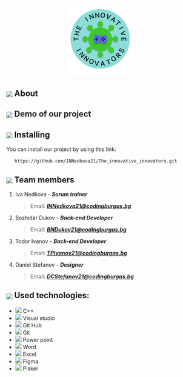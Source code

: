 <div align="center"><img src="/Images/logo.png" width=35%> </div>

## <img align="center" src="https://icons.iconarchive.com/icons/oxygen-icons.org/oxygen/256/Actions-help-about-icon.png" width="30"> About


## <img align="center" src="https://cdn-icons-png.flaticon.com/512/3708/3708519.png" width="30"> Demo of our project


## <img align="center" src="https://icons.iconarchive.com/icons/dtafalonso/android-lollipop/512/Settings-icon.png" width="30"> Installing
You can install our project by using this link:
```
   https://github.com/INNedkova21/The_innovative_innovators.git
```


## <img align="center" src="https://cdn-icons-png.flaticon.com/512/2493/2493283.png" width="30">   Team members
1. Iva Nedkova - ***Scrum trainer***
   > Email: ***INNedkova21@codingburgas.bg***
   
2. Bozhidar Dukov - ***Back-end Developer***
   > Email: ***BNDukov21@codingburgas.bg***

3. Todor Ivanov - ***Back-end Developer***
   > Email: ***TPIvanov21@codingburgas.bg***

4. Daniel Stefanov - ***Designer***
   > Email: ***DCStefanov21@codingburgas.bg***


## <img align="center" src="https://icon-library.com/images/it-icon-png/it-icon-png-6.jpg" width="30"> Used technologies:
- <img src="https://upload.wikimedia.org/wikipedia/commons/thumb/1/18/ISO_C%2B%2B_Logo.svg/640px-ISO_C%2B%2B_Logo.svg.png" width="20">  C++
- <img src="https://upload.wikimedia.org/wikipedia/commons/thumb/5/59/Visual_Studio_Icon_2019.svg/2060px-Visual_Studio_Icon_2019.svg.png" width="20">  Visual studio
- <img src="https://cdn-icons-png.flaticon.com/512/25/25231.png" width="20">  Git Hub
- <img src="https://upload.wikimedia.org/wikipedia/commons/thumb/e/e0/Git-logo.svg/640px-Git-logo.svg.png" width="20">  Git
- <img src="https://upload.wikimedia.org/wikipedia/commons/thumb/0/0d/Microsoft_Office_PowerPoint_%282019%E2%80%93present%29.svg/512px-Microsoft_Office_PowerPoint_%282019%E2%80%93present%29.svg.png?20210821050414" width="20">  Power point
- <img src="https://findicons.com/files/icons/2795/office_2013_hd/2000/word.png" width="20">  Word
- <img src="https://findicons.com/files/icons/2795/office_2013_hd/2000/excel.png" width="20">  Excel
- <img src="https://cdn-icons-png.flaticon.com/512/5968/5968705.png" width="20">  Figma
- <img src="https://www.mrlockehmms.com/uploads/2/6/0/5/26055119/published/piskel-logo_2.png" width="20">  Piskel


